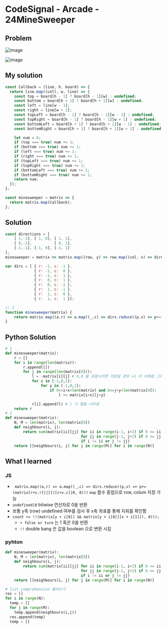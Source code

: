 # CodeSignal - Arcade - 24MineSweeper

## Problem

![image](https://user-images.githubusercontent.com/35516239/58180169-94a8f800-7ce4-11e9-867a-5f694b11113c.png)

![image](https://user-images.githubusercontent.com/35516239/58180222-abe7e580-7ce4-11e9-94ac-023d941315a1.png)

## My solution

```javascript
const Callback = (line, h, board) => {
  return line.map((cell, w, line) => {
    const top = board[h - 1] ? board[h - 1][w] : undefined;
    const bottom = board[h + 1] ? board[h + 1][w] : undefined;
    const left = line[w - 1];
    const right = line[w + 1];
    const topLeft = board[h - 1] ? board[h - 1][w - 1] : undefined;
    const topRight = board[h - 1] ? board[h - 1][w + 1] : undefined;
    const bottomLeft = board[h + 1] ? board[h + 1][w - 1] : undefined;
    const bottomRight = board[h + 1] ? board[h + 1][w + 1] : undefined;

    let num = 0;
    if (top === true) num += 1;
    if (bottom === true) num += 1;
    if (left === true) num += 1;
    if (right === true) num += 1;
    if (topLeft === true) num += 1;
    if (topRight === true) num += 1;
    if (bottomLeft === true) num += 1;
    if (bottomRight === true) num += 1;
    return num;
  });
};

const minesweeper = matrix => {
  return matrix.map(Callback);
};
```

## Solution

```javascript
const directions = [
    [ 1,-1], [ 1, 0], [ 1, 1],
    [ 0,-1],          [ 0, 1],
    [-1,-1], [-1, 0], [-1, 1]
];
minesweeper = matrix => matrix.map((row, y) => row.map((col, x) => directions.reduce((count, i) => count += !!(matrix[y + i[0]] && matrix[y + i[0]][x + i[1]]), 0)));

var dirs = [ { r: -1, c: -1 },
             { r: -1, c:  0 },
             { r: -1, c:  1 },
             { r:  0, c:  1 },
             { r:  0, c: -1 },
             { r:  1, c: -1 },
             { r:  1, c:  0 },
             { r:  1, c:  1 }];

// 2
function minesweeper(matrix) {
    return matrix.map((a,r) => a.map((_,c) => dirs.reduce((p,v) => p+=(matrix[r+v.r]||[])[c+v.c]|0, 0)))
}

```

## Python Solution

```python
# 1
def minesweeper(matrix):
    r = []
    for i in range(len(matrix)):
        r.append([])
        for j in range(len(matrix[0])):
            l = -matrix[i][j] # 0,0 을 포함시키면 지뢰일 경우 +1 이 더해짐 그래서 미리 -1을 빼줌
            for x in [-1,0,1]:
                for y in [-1,0,1]:
                    if 0<=i+x<len(matrix) and 0<=j+y<len(matrix[0]):
                        l += matrix[i+x][j+y]

            r[i].append(l) # i 가 열을 나타냄
    return r
# 2
def minesweeper(matrix):
    N, M = len(matrix), len(matrix[0])
    def neighbours(i, j):
        return sum(matrix[ii][jj] for ii in range(i-1, i+2) if 0 <= ii < N
                                  for jj in range(j-1, j+2) if 0 <= jj < M
                                  if i != ii or j != jj)
    return [[neighbours(i, j) for j in range(M)] for i in range(N)]
```

## What I learned 

### JS

- ` matrix.map((a,r) => a.map((_,c) => dirs.reduce((p,v) => p+=(matrix[r+v.r]||[])[c+v.c]|0, 0)))`  `map` 함수 중첩으로 row, colum 지정 가능
- `undefined|0`  bitwise 연산자로 0을 반환
- 보통 y축 (row) undefined 여부를 검사 후 x축 좌표를 통해 지뢰를 확인함
- `count += !!(matrix[y + i[0]] && matrix[y + i[0]][x + i[1]]), 0)));`  
  - `+ false or ture` 는 1 혹은 0을 반환
  - `!!` double bang 은 값을 boolean 으로 변환 시킴 

### pyhton

```python
def minesweeper(matrix):
    N, M = len(matrix), len(matrix[0])
    def neighbours(i, j):
        return sum(matrix[ii][jj] for ii in range(i-1, i+2) if 0 <= ii < N
                                  for jj in range(j-1, j+2) if 0 <= jj < M
                                  if i != ii or j != jj)
    return [[neighbours(i, j) for j in range(M)] for i in range(N)]

# list comprehension 풀어쓰기
res = []  
for i in range(N):
  temp = []
  for j in range(M):
    temp.append(neighbours(i,j))
  res.append(temp)
  temp = []
  
```

